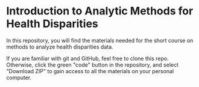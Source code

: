 # Introduction to Analytic Methods for Health Disparities

In this repository, you will find the materials needed for the short course on methods to analyze health disparities data. 

If you are familiar with git and GitHub, feel free to clone this repo. Otherwise, click the green "code" button in the repository, and select "Download ZIP" to gain access to all the materials on your personal computer.
